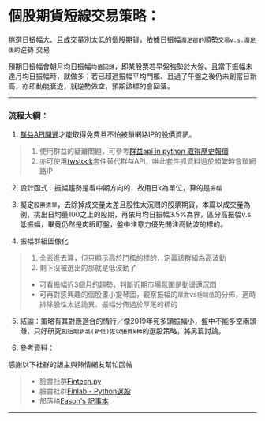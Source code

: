# 個股期貨短線交易策略：
挑選日振幅大、且成交量別太低的個股期貨，依據日振幅`滿足前的`順勢`交易v.s.滿足後的`逆勢`交易

預期日振幅會朝月均日振幅`均值回歸`，即某股票若早盤強勢於大盤、且當下振幅未達月均日振幅時，就做多；若已超過振幅平均門檻、且過了午盤之後仍未創當日新高，亦即動能衰退，就逆勢做空，預期該標的會回落。
- - -
### 流程大綱：
1. [群益API開通](https://github.com/smile22091/2019_Data_Mining/blob/master/HW1_Decision_Tree/notebook/Adult.ipynb)才能取得免費且不怕被鎖網路IP的股價資訊。
>1. 使用群益的疑難問題，可參考[群益api in python 取得歷史報價](https://easontseng.blogspot.com/2017/08/api-in-python.html)
>2. 亦可使用[twstock](https://github.com/mlouielu/twstock)套件替代群益API，唯此套件抓資料過於頻繁時會鎖網路IP

2. 設計函式：振幅趨勢是看中期方向的，故用日k為單位，算的是`振幅`

3. 擬定`股票清單`，去除掉成交量太差且股性太沉悶的股票期貨，本篇以成交量為例，挑出日均量100之上的股期，再依月均日振幅3.5%為界，區分高振幅v.s.低振幅，畢竟仍然是肉眼盯盤，盤中注意力優先關注高動波的標的。

4. 振幅群組圖像化
>1. 全丟進去算，但只顯示高於門檻的標的，定義該群組為高波動
>2. 剩下沒被選出的那就是低波動了
>* 可看振幅近3個月的趨勢，判斷近期市場氛圍是動盪還沉悶
>* 可再對感興趣的個股畫小提琴圖，觀察振幅的`眾數`vs`極端值`的分佈，適時排除股性太過詭異、振幅分佈過於厚尾的標的
 
5. 結論：策略有其對應適合的情行／像2019年死多頭振幅小，盤中不能多空兩頭賺，只好研究`創短期新高(新低)佐以優質k棒`的選股策略，將另篇討論。
    
6. 參考資料：

感謝以下社群的版主與熱情網友幫忙回帖
>* 臉書社群[Fintech.py](https://www.facebook.com/groups/1805224676441902/)
>* 臉書社群[Finlab - Python選股](https://www.facebook.com/groups/1851056405186661/)
>* 部落格[Eason's 記事本](https://easontseng.blogspot.com/)
- - - 
